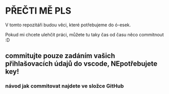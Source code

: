 # PŘEČTI MĚ PLS

V tomto repozitáři budou věci, které potřebujeme do ó-esek. 

Pokud mi chcete ulehčit práci, můžete tu taky čas od času něco commitnout :D

## commitujte pouze zadáním vašich přihlašovacích údajů do vscode, NEpotřebujete key!
### návod jak commitovat najdete ve složce GitHub